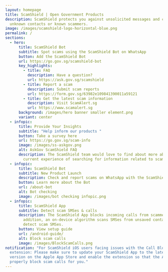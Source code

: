 ```yaml
---
layout: homepage
title: ScamShield | Open Government Products
description: ScamShield protects you against unsolicited messages and calls from
  unknown contacts or known scammers.
image: /images/scamshield-logo-horizontal-blue.png
permalink: /
sections:
  - hero:
      title: ScamShield Bot
      subtitle: Spot scams using the ScamShield Bot on WhatsApp
      button: Add the ScamShield Bot
      url: https://go.gov.sg/scamshield-bot
      key_highlights:
        - title: FAQ
          description: Have a question?
          url: https://ask.gov.sg/scamshield
        - title: Report a scam
          description: Submit scam reports
          url: https://form.gov.sg/63982e109841390011a59121
        - title: Get the latest scam information
          description: Visit ScamAlert.sg
          url: https://www.scamalert.sg
      background: /images/hero banner smaller element.png
      variant: center
  - infopic:
      title: Provide Your Insights
      subtitle: "Help inform our products "
      button: Take a survey here
      url: https://go.gov.sg/scam-info
      image: /images/ss-askgov.png
      alt: AskGov ScamShield FAQ
      description: The ScamShield team would love to find about more about your
        current experience of searching for information related to scams.
  - infopic:
      title: ScamShield Bot
      subtitle: New Product Launch
      description: Check and report scams on WhatsApp with the ScamShield Bot
      button: Learn more about the Bot
      url: /about-bot
      alt: Bot checking
      image: /images/bot checking infopic.png
  - infopic:
      title: ScamShield App
      subtitle: Detect scam SMSes & calls
      description: The ScamShield App blocks incoming calls from scammers. In
        addition, an on-device algorithm scans SMSes from unsaved contact to
        detect scam SMSes.
      button: View setup guide
      url: /android-guide/
      alt: Block scam calls
      image: /images/BlockScamCalls.png
notification: "For ScamShield iOS users facing issues with the Call Blocking
  extension: Please make sure to update your ScamShield App to the latest
  version on the Apple App Store and enable the extension so that the App can
  properly block scam calls for you."
---
```

